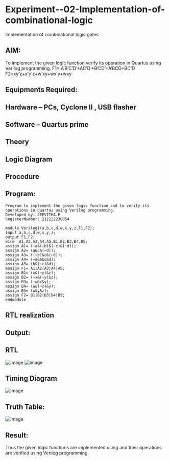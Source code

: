 # Experiment--02-Implementation-of-combinational-logic
Implementation of combinational logic gates
 
## AIM:
To implement the given logic function verify its operation in Quartus using Verilog programming.
 F1= A’B’C’D’+AC’D’+B’CD’+A’BCD+BC’D
F2=xy’z+x’y’z+w’xy+wx’y+wxy
 
 
 
## Equipments Required:
## Hardware – PCs, Cyclone II , USB flasher
## Software – Quartus prime


## Theory
 

## Logic Diagram
## Procedure
## Program:
```
Program to implement the given logic function and to verify its operations in quartus using Verilog programming.
Developed by: JEEVITHA.E
RegisterNumber: 212222230054

module Verilog1(a,b,c,d,w,x,y,z,F1,F2);
input a,b,c,d,w,x,y,z;
output F1,F2;
wire  A1,A2,A3,A4,A5,B1,B2,B3,B4,B5;
assign A1= (~a&(~b)&(~c)&(~d));
assign A2= (a&c&(~d));
assign A3= ((~b)&c&(~d));
assign A4= (~a&b&c&d);
assign A5= (b&(~c)&d);
assign F1= A1|A2|A3|A4|A5;
assign B1= (x&(~y)&z);
assign B2= (~x&(~y)&z);
assign B3= (~w&x&y);
assign B4= (w&(~x)&y);
assign B5= (w&y&z);
assign F2= B1|B2|B3|B4|B5;
endmodule
```
## RTL realization

## Output:
## RTL
![image](https://user-images.githubusercontent.com/118708245/234779151-145287ef-5681-4a03-afa2-b5b635339db5.png)
![image](https://user-images.githubusercontent.com/118708245/234779222-f63d5402-9471-4404-b264-9a6829925451.png)

## Timing Diagram
![image](https://github.com/Jeevithaelumalai/Experiment--02-Implementation-of-combinational-logic-/assets/118708245/142c239d-1813-4b23-b520-58c42a51d251)

## Truth Table:
![image](https://github.com/Jeevithaelumalai/Experiment--02-Implementation-of-combinational-logic-/assets/118708245/e6994a3d-2ce6-44a5-b05d-ffdf103d3feb)

## Result:
Thus the given logic functions are implemented using  and their operations are verified using Verilog programming.
